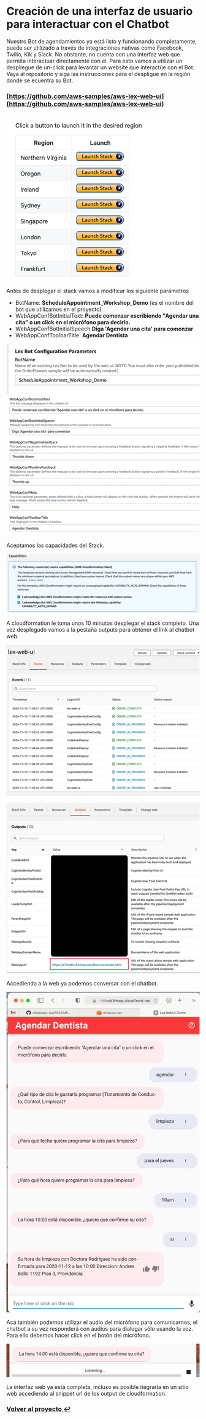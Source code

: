 # Creación de una interfaz de usuario para interactuar con el Chatbot

Nuestro Bot de agendamientos ya está listo y funcionando completamente, puede ser utilizado a través de integraciones nativas como Facebook, Twilio, Kik y Slack. No obstante, no cuenta con una interfaz web que permita interactuar directamente con el. Para esto vamos a utilizar un despliegue de un-click para levantar un website que interactúe con el Bot. Vaya al repositorio y siga las instrucciones para el despligue en la región donde se ecuentra su Bot.

### [https://github.com/aws-samples/aws-lex-web-ui](https://github.com/aws-samples/aws-lex-web-ui)


![](img/Web_0.jpg)

Antes de desplegar el stack vamos a modificar los siguiente parámetros 

* BotName: **ScheduleAppointment_Workshop_Demo** (es el nombre del bot que utilizamos en el proyecto)
* WebAppConfBotInitialText: **Puede comenzar escribiendo "Agendar una cita" o un click en el micrófono para decirlo.**
* WebAppConfBotInitialSpeech **Diga 'Agendar una cita' para comenzar**
* WebAppConfToolbarTitle: **Agendar Dentista**

![](img/Web_1.jpg)
![](img/Web_2.jpg)

Aceptamos las capacidades del Stack.

![](img/Web_3.jpg)

A cloudformation le toma unos 10 minutos desplegar el stack completo. Una vez desplegado vamos a la pestaña outputs para obtener el link al chatbot web.

![](img/Web_4.jpg)

![](img/Web_5.jpg)

Accediendo a la web ya podemos conversar con el chatbot.

![](img/Web_6.jpg)

Acá también podemos utilizar el audio del micrófono para comunicarnos, el chatbot a su vez responderá con audios para dialogar sólo usando la voz. Para ello debemos hacer click en el botón del micrófono.

![](img/Web_7.jpg)

La interfaz web ya está completa, incluso es posible itegrarla en un sitio web accediendo al snippet url de los output de cloudformation.

### **[Volver al proyecto ↩️ ](README_Step_by_Step.md)**